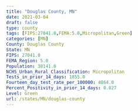 ```yaml
---
title: "Douglas County, MN"
date: 2021-03-04
draft: false
type: county
tags: [FIPS:27041.0,FEMA:5.0,Micropolitan,Green]
categories: [MN]
County: Douglas County
State: MN
FIPS: 27041.0
FEMA_Region: 5.0
Population: 38141.0
NCHS_Urban_Rural_Classification: Micropolitan
Tests_in_prior_14_days: 1855.0
Fourteen_day_test_rate_per_100000: 4864.0
Percent_Positivity_in_prior_14_days: 0.027
Level: Green
url: /states/MN/douglas-county
---
```



